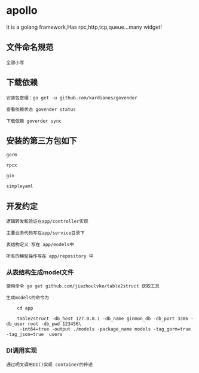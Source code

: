 # apollo
It is a  golang framework,Has rpc,http,tcp,queue...many widget!

## 文件命名规范

    全部小写

## 下载依赖

    安装包管理：go get -u github.com/kardianos/govendor

    查看依赖状态 govender status

    下载依赖 goverder sync

## 安装的第三方包如下

    gorm

    rpcx

    gin

    simpleyaml

## 开发约定

    逻辑转发和验证在app/controller实现

    主要业务代码写在app/service目录下

    表结构定义 写在 app/models中

    所有的模型操作写在 app/repository 中

### 从表结构生成model文件

    使用命令 go get github.com/jiazhoulvke/table2struct 获取工具

    生成models的命令为

```
    cd app

    table2struct -db_host 127.0.0.1 -db_name ginmon_db -db_port 3306 -db_user root -db_pwd 123456\
     -int64=true -output ./models -package_name models -tag_gorm=true -tag_json=true  users

```

### DI调用实现

    通过明文调用DI()实现 container的传递

    


